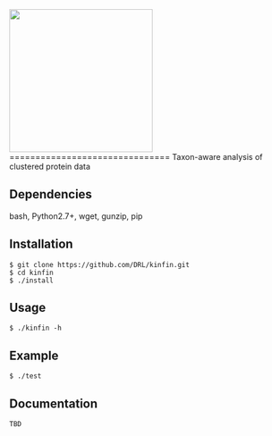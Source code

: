 <img src="https://cloud.githubusercontent.com/assets/167909/26763490/8f07758a-494b-11e7-8fb7-83b8153f4691.png" width="256"> 
===============================
Taxon-aware analysis of clustered protein data

Dependencies
------------
bash, Python2.7+, wget, gunzip, pip

Installation
------------

    $ git clone https://github.com/DRL/kinfin.git
    $ cd kinfin
    $ ./install

Usage
-----

    $ ./kinfin -h

Example
-------

    $ ./test

Documentation
-------------

    TBD
